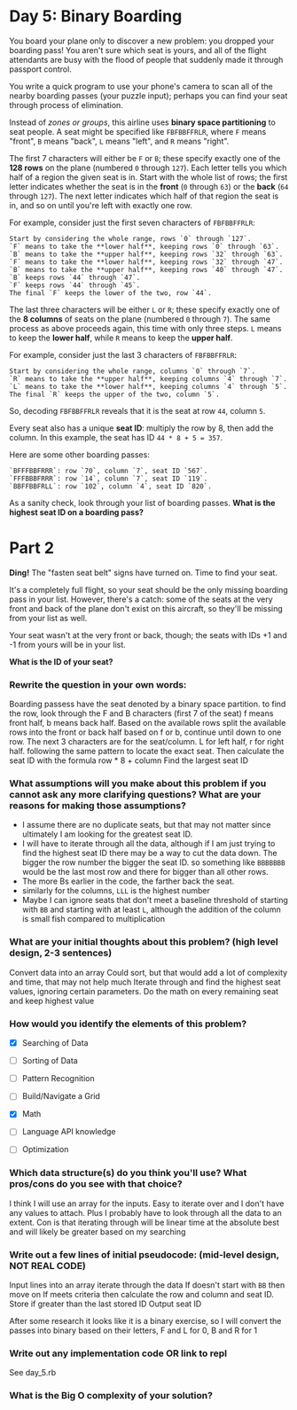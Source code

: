 # Day 5: Binary Boarding

You board your plane only to discover a new problem: you dropped your boarding pass! You aren't sure which seat is yours, and all of the flight attendants are busy with the flood of people that suddenly made it through passport control.

You write a quick program to use your phone's camera to scan all of the nearby boarding passes (your puzzle input); perhaps you can find your seat through process of elimination.

Instead of _zones or groups_, this airline uses **binary space partitioning** to seat people. A seat might be specified like `FBFBBFFRLR`, where `F` means "front", `B` means "back", `L` means "left", and `R` means "right".

The first 7 characters will either be `F` or `B`; these specify exactly one of the **128 rows** on the plane (numbered `0` through `127`). Each letter tells you which half of a region the given seat is in. Start with the whole list of rows; the first letter indicates whether the seat is in the **front** (`0` through `63`) or the **back** (`64` through `127`). The next letter indicates which half of that region the seat is in, and so on until you're left with exactly one row.

For example, consider just the first seven characters of `FBFBBFFRLR`:

    Start by considering the whole range, rows `0` through `127`.
    `F` means to take the **lower half**, keeping rows `0` through `63`.
    `B` means to take the **upper half**, keeping rows `32` through `63`.
    `F` means to take the **lower half**, keeping rows `32` through `47`.
    `B` means to take the **upper half**, keeping rows `40` through `47`.
    `B` keeps rows `44` through `47`.
    `F` keeps rows `44` through `45`.
    The final `F` keeps the lower of the two, row `44`.

The last three characters will be either `L` or `R`; these specify exactly one of the **8 columns** of seats on the plane (numbered `0` through `7`). The same process as above proceeds again, this time with only three steps. `L` means to keep the **lower half**, while `R` means to keep the **upper half**.

For example, consider just the last 3 characters of `FBFBBFFRLR`:

    Start by considering the whole range, columns `0` through `7`.
    `R` means to take the **upper half**, keeping columns `4` through `7`.
    `L` means to take the **lower half**, keeping columns `4` through `5`.
    The final `R` keeps the upper of the two, column `5`.

So, decoding `FBFBBFFRLR` reveals that it is the seat at row `44`, column `5`.

Every seat also has a unique **seat ID**: multiply the row by 8, then add the column. In this example, the seat has ID `44 * 8 + 5 = 357`.

Here are some other boarding passes:

    `BFFFBBFRRR`: row `70`, column `7`, seat ID `567`.
    `FFFBBBFRRR`: row `14`, column `7`, seat ID `119`.
    `BBFFBBFRLL`: row `102`, column `4`, seat ID `820`.

As a sanity check, look through your list of boarding passes. **What is the highest seat ID on a boarding pass?**

# Part 2

**Ding!** The "fasten seat belt" signs have turned on. Time to find your seat.

It's a completely full flight, so your seat should be the only missing boarding pass in your list. However, there's a catch: some of the seats at the very front and back of the plane don't exist on this aircraft, so they'll be missing from your list as well.

Your seat wasn't at the very front or back, though; the seats with IDs +1 and -1 from yours will be in your list.

**What is the ID of your seat?**


### Rewrite the question in your own words:
Boarding passess have the seat denoted by a binary space partition.
to find the row, look through the F and B characters (first 7 of the seat)
f means front half, b means back half.
Based on the available rows split the available rows into the front or back half based on f or b, continue until down to one row.
The next 3 characters are for the seat/column. L for left half, r for right half. following the same pattern to locate the exact seat.
Then calculate the seat ID with the formula row * 8 + column
Find the largest seat ID

### What assumptions will you make about this problem if you cannot ask any more clarifying questions? What are your reasons for making those assumptions?
* I assume there are no duplicate seats, but that may not matter since ultimately I am looking for the greatest seat ID.
* I will have to iterate through all the data, although if I am just trying to find the highest seat ID there may be a way to cut the data down. The bigger the row number the bigger the seat ID. so something like `BBBBBBB` would be the last most row and there for bigger than all other rows.
* The more Bs earlier in the code, the farther back the seat.
* similarly for the columns, `LLL` is the highest  number
* Maybe I can ignore seats that don't meet a baseline threshold of starting with `BB` and starting with at least `L`, although the addition of the column is small fish compared to multiplication

### What are your initial thoughts about this problem? (high level design, 2-3 sentences)
Convert data into an array
Could sort, but that would add a lot of complexity and time, that may not help much
Iterate through and find the highest seat values, ignoring certain parameters.
Do the math on every remaining seat and keep highest value

### How would you identify the elements of this problem?

- [X] Searching of Data
- [ ] Sorting of Data
- [ ] Pattern Recognition
- [ ] Build/Navigate a Grid
- [X] Math
- [ ] Language API knowledge
- [ ] Optimization


### Which data structure(s) do you think you'll use? What pros/cons do you see with that choice?
I think I will use an array for the inputs. Easy to iterate over and I don't have any values to attach. Plus I probably have to look through all the data to an extent. Con is that iterating through will be linear time at the absolute best and will likely be greater based on my searching

### Write out a few lines of initial pseudocode: (mid-level design, NOT REAL CODE)
Input lines into an array
iterate through the data
If doesn't start with `BB` then move on
If meets criteria then calculate the row and column and seat ID. Store if greater than the last stored ID
Output seat ID

After some research it looks like it is a binary exercise, so I will convert the passes into binary based on their letters, F and L for 0, B and R for 1

### Write out any implementation code OR link to repl
See day_5.rb

### What is the Big O complexity of your solution?
